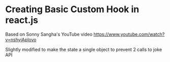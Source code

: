 # Creating Basic Custom Hook in react.js

Based on Sonny Sangha's YouTube video
https://www.youtube.com/watch?v=nshyjApIovo

Slightly modified to make the state a single object to prevent 2 calls to joke API